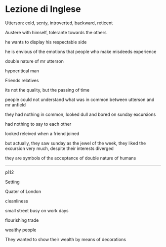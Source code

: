 # Lezione di Inglese

Utterson: cold, scnty, introverted, backward, reticent

Austere with himself, tolerante towards the others

he wants to display his respectable side


he is envious of the emotions that people who make misdeeds experience


double nature of mr utterson

hypocritical man

Friends relatives

its not the quality, but the passing of time


people could not understand what was in common between utterson and mr anfield


they had nothing in common, looked dull and bored on sunday excursions

had nothing to say to each other

looked releived when a friend joined

but actually, they saw sunday as the jewel of the week, they liked the excursion very much, despite their interests diverged

they are symbols of the acceptance of double nature of humans


--- 

p112

Setting

Quater of London

cleanliness

small street busy on work days

flourishing trade

wealthy people

They wanted to show their wealth by means of decorations 
<!--stackedit_data:
eyJoaXN0b3J5IjpbLTU3ODg0MjQyMCw2MTUzNzQyOTUsLTI0Mz
cxMzA2MSwtMTI2MzY5NTIxNl19
-->